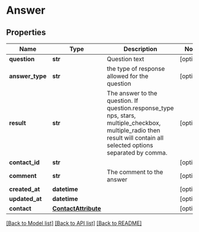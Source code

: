 # Answer

## Properties
Name | Type | Description | Notes
------------ | ------------- | ------------- | -------------
**question** | **str** | Question text | [optional] 
**answer_type** | **str** | the type of response allowed for the question | [optional] 
**result** | **str** | The answer to the question. If question.response_type nps, stars, multiple_checkbox, multiple_radio then result will contain all selected options separated by comma. | [optional] 
**contact_id** | **str** |  | [optional] 
**comment** | **str** | The comment to the answer | [optional] 
**created_at** | **datetime** |  | [optional] 
**updated_at** | **datetime** |  | [optional] 
**contact** | [**ContactAttribute**](ContactAttribute.md) |  | [optional] 

[[Back to Model list]](../README.md#documentation-for-models) [[Back to API list]](../README.md#documentation-for-api-endpoints) [[Back to README]](../README.md)


